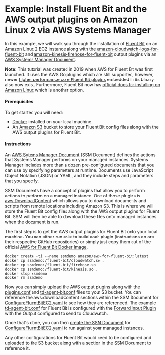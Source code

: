 # Example: Install Fluent Bit and the AWS output plugins on Amazon Linux 2 via AWS Systems Manager

In this example, we will walk you through the installation of [Fluent Bit](https://fluentbit.io/documentation/0.8/installation/redhat_centos.html) on an Amazon Linux 2 EC2 instance along with the [amazon-cloudwatch-logs-for-fluent-bit](https://github.com/aws/amazon-cloudwatch-logs-for-fluent-bit) and [amazon-kinesis-firehose-for-fluent-bit](https://github.com/aws/amazon-kinesis-firehose-for-fluent-bit) output plugins via an [AWS Systems Manager Document](https://docs.aws.amazon.com/systems-manager/latest/userguide/sysman-ssm-docs.html).

**Note**: This tutorial was created in 2019 when AWS for Fluent Bit was first launched. It uses the AWS Go plugins which are still supported, however, newer [higher performance core Fluent Bit plugins](https://github.com/aws/aws-for-fluent-bit/blob/mainline/troubleshooting/debugging.md#aws-go-plugins-vs-aws-core-c-plugins) embedded in its binary also now exist. Furthermore, Fluent Bit now has [official docs for installing on Amazon Linux](https://docs.fluentbit.io/manual/installation/linux/amazon-linux) which is another option.  

#### Prerequisites

To get started you will need:

* [Docker](https://docs.docker.com/install/Docker) installed on your local machine.
* An [Amazon S3](https://docs.aws.amazon.com/AmazonS3/latest/dev/Welcome.html) bucket to store your Fluent Bit config files along with the AWS output plugins for Fluent Bit.

#### Instructions

An [AWS Sytems Manager Document](https://docs.aws.amazon.com/systems-manager/latest/userguide/sysman-ssm-docs.html) (SSM Document) defines the actions that Systems Manager performs on your managed instances. Systems Manager includes more than a dozen pre-configured documents that you can use by specifying parameters at runtime. Documents use JavaScript Object Notation (JSON) or YAML, and they include steps and parameters that you specify.

SSM Documents have a concept of plugins that allow you to perform actions to perform on a managed instance. One of those plugins is [aws:DownloadContent](https://docs.aws.amazon.com/systems-manager/latest/userguide/ssm-plugins.html) which allows you to download documents and scripts from remote locations including Amazon S3. This is where we will store the Fluent Bit config files along with the AWS output plugins for Fluent Bit. SSM will then be able to download these files onto managed instances when the document is run.

The first step is to get the AWS output plugins for Fluent Bit onto your local machine. You can either run `make` to build each plugin (instructions on are their respective GitHub repositories) or simply just copy them out of the official [AWS for Fluent Bit Docker Image](https://github.com/aws/aws-for-fluent-bit).

```
docker create -ti --name ssmdemo amazon/aws-for-fluent-bit:latest
docker cp ssmdemo:/fluent-bit/cloudwatch.so .
docker cp ssmdemo:/fluent-bit/firehose.so .
docker cp ssmdemo:/fluent-bit/kinesis.so .
docker stop ssmdemo
docker rm ssmdemo
```

Now you can simply upload the AWS output plugins along with the [plugins.conf](plugins.conf) and [td-agent-bit.conf](td-agent-bit.conf) files to your S3 bucket. You can reference the aws:downloadContent sections within the SSM Document for [ConfigureFluentBitEC2.yaml](ConfigureFluentBitEC2.yaml) to see how they are referenced. The example [td-agent-bit.conf](td-agent-bit.conf) for Fluent Bit is configured with the [Forward Input Plugin](https://docs.fluentbit.io/manual/input/forward) with the Output configured to send to Cloudwatch. 

Once that's done, you can then [create the SSM Document](https://docs.aws.amazon.com/systems-manager/latest/userguide/create-ssm-document-cli.html) for [ConfigureFluentBitEC2.yaml](ConfigureFluentBitEC2.yaml) to run against your managed instances.

Any other configurations for Fluent Bit would need to be configured and uploaded to the S3 bucket along with a section in the SSM Document to reference it.



